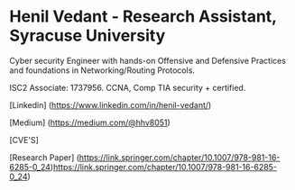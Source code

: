 # Henil Vedant   - Research Assistant, Syracuse University
Cyber security Engineer with hands-on Offensive and Defensive Practices and foundations in Networking/Routing Protocols.

ISC2 Associate: 1737956.
CCNA, Comp TIA security + certified.

[Linkedin]  (https://www.linkedin.com/in/henil-vedant/)

[Medium] (https://medium.com/@hhv8051)

[CVE'S]   

[Research Paper] (https://link.springer.com/chapter/10.1007/978-981-16-6285-0_24)https://link.springer.com/chapter/10.1007/978-981-16-6285-0_24)


